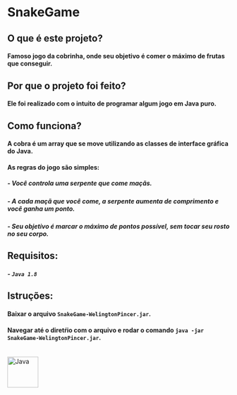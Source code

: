# SnakeGame

##

## O que é este projeto?
#### Famoso jogo da cobrinha, onde seu objetivo é comer o máximo de frutas que conseguir.

## Por que o projeto foi feito?
#### Ele foi realizado com o intuito de programar algum jogo em Java puro.

## Como funciona?
#### A cobra é um array que se move utilizando as classes de interface gráfica do Java.
#### As regras do jogo são simples:
##### - Você controla uma serpente que come maçãs.
##### - A cada maçã que você come, a serpente aumenta de comprimento e você ganha um ponto.
##### - Seu objetivo é marcar o máximo de pontos possível, sem tocar seu rosto no seu corpo.

## Requisitos:
##### - `Java 1.8`

## Istruções:
#### Baixar o arquivo `SnakeGame-WelingtonPincer.jar`.
#### Navegar até o diretŕio com o arquivo e rodar o comando `java -jar SnakeGame-WelingtonPincer.jar`.

<div style="display: inline_block"><br>
   <img align="center" alt="Java" height="70" width="70" src="https://cdn.jsdelivr.net/gh/devicons/devicon/icons/java/java-original-wordmark.svg"/>
</div>
